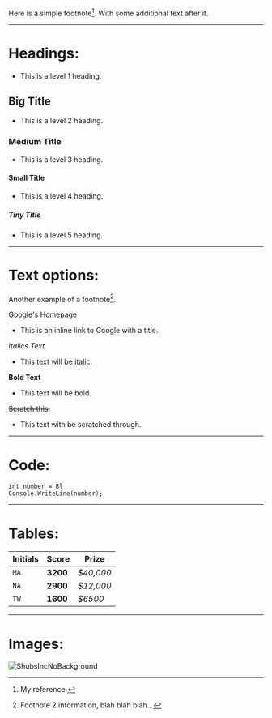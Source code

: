 Here is a simple footnote[^1]. With some additional text after it.

[^1]: My reference.
---

# Headings:
+ This is a level 1 heading.

## Big Title
+ This is a level 2 heading.

### Medium Title
+ This is a level 3 heading.

#### Small Title
+ This is a level 4 heading.

##### Tiny Title
+ This is a level 5 heading.

---
Text options:
======

Another example of a footnote[^2]. 
[^2]: Footnote 2 information, blah blah blah...


[Google's Homepage](http://www.google.co.uk "This link takes user to the google homepage")

+ This is an inline link to Google with a title.

*Italics Text*

+ This text will be italic.

**Bold Text**

+ This text will be bold.

~~Scratch this.~~
+ This text with be scratched through.

---
# Code:

```
int number = 8l
Console.WriteLine(number);
```
---
# Tables:

Initials | Score | Prize
--- | --- | ---
`MA` | **3200** | *$40,000*
`NA` | **2900** | *$12,000*
`TW` | **1600** | *$6500*

---
# Images:

![ShubsIncNoBackground](https://github.com/user-attachments/assets/a6914aad-e4e2-48ab-998e-15e066297c94 "Shubs Inc.")

